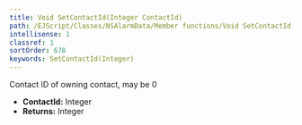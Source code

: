 ```yaml
---
title: Void SetContactId(Integer ContactId)
path: /EJScript/Classes/NSAlarmData/Member functions/Void SetContactId(Integer p_0)
intellisense: 1
classref: 1
sortOrder: 678
keywords: SetContactId(Integer)
---
```



Contact ID of owning contact, may be 0



* **ContactId:** Integer
* **Returns:** Integer


